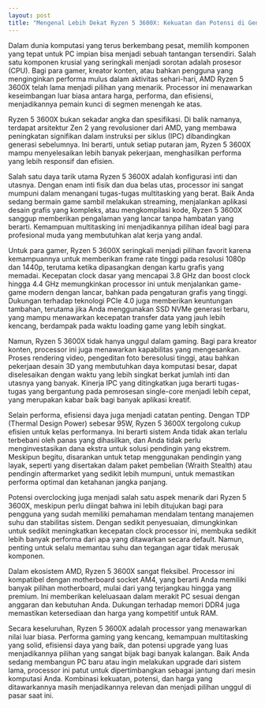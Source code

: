 ```yaml
---
layout: post
title: "Mengenal Lebih Dekat Ryzen 5 3600X: Kekuatan dan Potensi di Genggaman"
---
```


Dalam dunia komputasi yang terus berkembang pesat, memilih komponen yang tepat untuk PC impian bisa menjadi sebuah tantangan tersendiri. Salah satu komponen krusial yang seringkali menjadi sorotan adalah prosesor (CPU). Bagi para gamer, kreator konten, atau bahkan pengguna yang menginginkan performa mulus dalam aktivitas sehari-hari, AMD Ryzen 5 3600X telah lama menjadi pilihan yang menarik. Processor ini menawarkan keseimbangan luar biasa antara harga, performa, dan efisiensi, menjadikannya pemain kunci di segmen menengah ke atas.

Ryzen 5 3600X bukan sekadar angka dan spesifikasi. Di balik namanya, terdapat arsitektur Zen 2 yang revolusioner dari AMD, yang membawa peningkatan signifikan dalam instruksi per siklus (IPC) dibandingkan generasi sebelumnya. Ini berarti, untuk setiap putaran jam, Ryzen 5 3600X mampu menyelesaikan lebih banyak pekerjaan, menghasilkan performa yang lebih responsif dan efisien.

Salah satu daya tarik utama Ryzen 5 3600X adalah konfigurasi inti dan utasnya. Dengan enam inti fisik dan dua belas utas, processor ini sangat mumpuni dalam menangani tugas-tugas multitasking yang berat. Baik Anda sedang bermain game sambil melakukan streaming, menjalankan aplikasi desain grafis yang kompleks, atau mengkompilasi kode, Ryzen 5 3600X sanggup memberikan pengalaman yang lancar tanpa hambatan yang berarti. Kemampuan multitasking ini menjadikannya pilihan ideal bagi para profesional muda yang membutuhkan alat kerja yang andal.

Untuk para gamer, Ryzen 5 3600X seringkali menjadi pilihan favorit karena kemampuannya untuk memberikan frame rate tinggi pada resolusi 1080p dan 1440p, terutama ketika dipasangkan dengan kartu grafis yang memadai. Kecepatan clock dasar yang mencapai 3.8 GHz dan boost clock hingga 4.4 GHz memungkinkan processor ini untuk menjalankan game-game modern dengan lancar, bahkan pada pengaturan grafis yang tinggi. Dukungan terhadap teknologi PCIe 4.0 juga memberikan keuntungan tambahan, terutama jika Anda menggunakan SSD NVMe generasi terbaru, yang mampu menawarkan kecepatan transfer data yang jauh lebih kencang, berdampak pada waktu loading game yang lebih singkat.

Namun, Ryzen 5 3600X tidak hanya unggul dalam gaming. Bagi para kreator konten, processor ini juga menawarkan kapabilitas yang mengesankan. Proses rendering video, pengeditan foto beresolusi tinggi, atau bahkan pekerjaan desain 3D yang membutuhkan daya komputasi besar, dapat diselesaikan dengan waktu yang lebih singkat berkat jumlah inti dan utasnya yang banyak. Kinerja IPC yang ditingkatkan juga berarti tugas-tugas yang bergantung pada pemrosesan single-core menjadi lebih cepat, yang merupakan kabar baik bagi banyak aplikasi kreatif.

Selain performa, efisiensi daya juga menjadi catatan penting. Dengan TDP (Thermal Design Power) sebesar 95W, Ryzen 5 3600X tergolong cukup efisien untuk kelas performanya. Ini berarti sistem Anda tidak akan terlalu terbebani oleh panas yang dihasilkan, dan Anda tidak perlu menginvestasikan dana ekstra untuk solusi pendingin yang ekstrem. Meskipun begitu, disarankan untuk tetap menggunakan pendingin yang layak, seperti yang disertakan dalam paket pembelian (Wraith Stealth) atau pendingin aftermarket yang sedikit lebih mumpuni, untuk memastikan performa optimal dan ketahanan jangka panjang.

Potensi overclocking juga menjadi salah satu aspek menarik dari Ryzen 5 3600X, meskipun perlu diingat bahwa ini lebih ditujukan bagi para pengguna yang sudah memiliki pemahaman mendalam tentang manajemen suhu dan stabilitas sistem. Dengan sedikit penyesuaian, dimungkinkan untuk sedikit meningkatkan kecepatan clock processor ini, membuka sedikit lebih banyak performa dari apa yang ditawarkan secara default. Namun, penting untuk selalu memantau suhu dan tegangan agar tidak merusak komponen.

Dalam ekosistem AMD, Ryzen 5 3600X sangat fleksibel. Processor ini kompatibel dengan motherboard socket AM4, yang berarti Anda memiliki banyak pilihan motherboard, mulai dari yang terjangkau hingga yang premium. Ini memberikan keleluasaan dalam merakit PC sesuai dengan anggaran dan kebutuhan Anda. Dukungan terhadap memori DDR4 juga memastikan ketersediaan dan harga yang kompetitif untuk RAM.

Secara keseluruhan, Ryzen 5 3600X adalah processor yang menawarkan nilai luar biasa. Performa gaming yang kencang, kemampuan multitasking yang solid, efisiensi daya yang baik, dan potensi upgrade yang luas menjadikannya pilihan yang sangat bijak bagi banyak kalangan. Baik Anda sedang membangun PC baru atau ingin melakukan upgrade dari sistem lama, processor ini patut untuk dipertimbangkan sebagai jantung dari mesin komputasi Anda. Kombinasi kekuatan, potensi, dan harga yang ditawarkannya masih menjadikannya relevan dan menjadi pilihan unggul di pasar saat ini.
